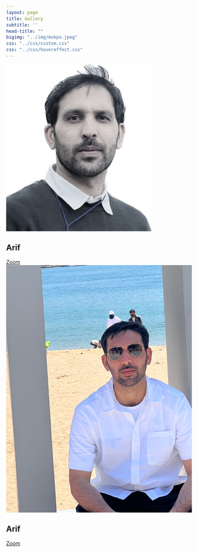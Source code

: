 ```yaml
---
layout: page
title: Gallery
subtitle: ''
head-title: ""
bigimg: "../img/mokpo.jpeg" 
css: "../css/custom.css"
css: "../css/hovereffect.css"
---
```

<div class="row">
    <div class="col-md-3">
        <div class="hovereffect">
            <div class="thumbnail">
                <img class="img-responsive" src="/img/arif-new2.jpg">
                <div class="overlay">
                    <h2>Arif</h2>
                    <a class="info" href="https://arifkhaan.github.io/img/arif-new2.jpg">Zoom</a>
                </div>
            </div>
        </div>
    </div>
  <div class="col-md-3">
      <div class="hovereffect">
          <div class="thumbnail">
              <img class="img-responsive" src="/img/arifnnew.jpg">
              <div class="overlay">
                  <h2>Arif</h2>
                  <a class="info" href="https://arifkhaan.github.io/img/arifnnew.jpg">Zoom</a>
              </div>
          </div>
      </div>
  </div>
</div>
